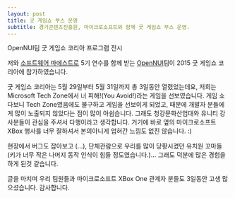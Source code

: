 ```yaml
---
layout: post
title: 굿 게임쇼 부스 운영
subtitle: 경기콘텐츠진흥원, 마이크로소프트와 함께 굿 게임쇼 부스 운영.
---
```


OpenNUI팀 굿 게임쇼 코리아 프로그램 전시

저와 [소프트웨어 마에스트로](http://swmaestro.kr) 5기 연수를 함께 받는 [OpenNUI](http://opennui.org)팀이 2015 굿 게임쇼 코리아에 참가하였습니다.

굿 게임쇼 코리아는 5월 29일부터 5월 31일까지 총 3일동안 열렸었는데요, 저희는 Microsoft Tech Zone에서 너 피해!(You Avoid!)라는 게임을 선보였습니다. 게임 쇼다보니 Tech Zone였음에도 불구하고 게임을 선보이게 되었고, 때문에 개발자 분들에게 많이 노출되지 않았다는 점이 많이 아쉽습니다. 그래도 청강문화산업대와 유니티 강사분들이 관심을 주셔서 다행이라고 생각합니다. 거기에 바로 옆의 마이크로소프트 XBox 행사를 너무 잘하셔서 본의아니게 업혀간 느낌도 없진 않습니다. :)

현장에서 버그도 잡아보고 (...), 단체관람으로 우리를 많이 당황시켰던 유치원 꼬마들(키가 너무 작은 나머지 동작 인식이 힘들 정도였습니다.)...
그래도 덕분에 많은 경험을 하게 된것 같습니다.

글을 마치며 우리 팀원들과 마이크로소프트 XBox One 관계자 분들도 3일동안 고생 많으셨습니다. 감사합니다.
